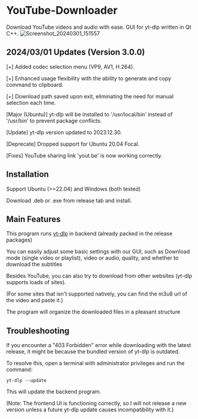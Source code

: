 # YouTube-Downloader
Download YouTube videos and audio with ease. GUI for yt-dlp written in Qt C++.
![Screenshot_20240301_151557](https://github.com/yzu1103309/YouTube-Downloader/assets/97399678/e2a50722-bd3f-432e-9df0-57fef877f570)

## 2024/03/01 Updates (Version 3.0.0)

[+] Added codec selection menu (VP9, AV1, H.264).

[+] Enhanced usage flexibility with the ability to generate and copy command to clipboard.

[+] Download path saved upon exit, eliminating the need for manual selection each time.

[Major (Ubuntu)] yt-dlp will be installed to '/usr/local/bin' instead of '/usr/bin' to prevent package conflicts.

[Update] yt-dlp version updated to 2023.12.30.

[Deprecate] Dropped support for Ubuntu 20.04 Focal.

[Fixes] YouTube sharing link 'yout.be' is now working correctly.


## Installation

Support Ubuntu (>=22.04) and Windows (both tested)

Download .deb or .exe from release tab and install.

## Main Features

This program runs [yt-dlp](https://github.com/yt-dlp/yt-dlp) in backend (already packed in the release packages)

You can easily adjust some basic settings with our GUI, such as Download mode (single video or playlist), video or audio, quality, and whether to download the subtitles

Besides YouTube, you can also try to download from other websites (yt-dlp supports loads of sites).

(For some sites that isn't supported natively, you can find the m3u8 url of the video and paste it.)

The program will organize the downloaded files in a pleasant structure

## Troubleshooting

If you encounter a "403 Forbidden" error while downloading with the latest release, it might be because the bundled version of yt-dlp is outdated.

To resolve this, open a terminal with administrator privileges and run the command:
```
yt-dlp --update
```
This will update the backend program.

(Note: The frontend UI is functioning correctly, so I will not release a new version unless a future yt-dlp update causes incompatibility with it.)
